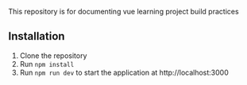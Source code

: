 This repository is for documenting vue learning project build practices

## Installation
1. Clone the repository
1. Run `npm install`
2. Run `npm run dev` to start the application at http://localhost:3000
